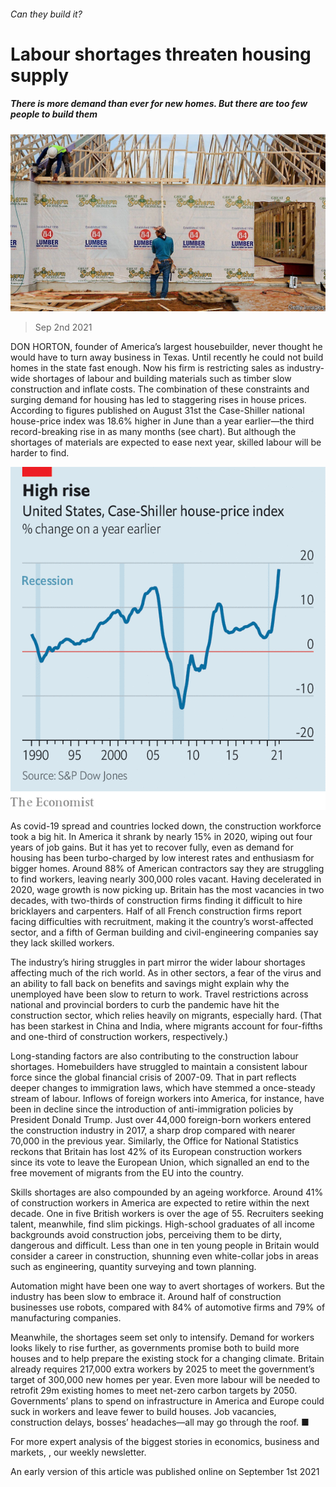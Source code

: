 ###### Can they build it?

# Labour shortages threaten housing supply 

##### There is more demand than ever for new homes. But there are too few people to build them 

![image](images/20210904_fnp501.jpg) 

> Sep 2nd 2021 

DON HORTON, founder of America’s largest housebuilder, never thought he would have to turn away business in Texas. Until recently he could not build homes in the state fast enough. Now his firm is restricting sales as industry-wide shortages of labour and building materials such as timber slow construction and inflate costs. The combination of these constraints and surging demand for housing has led to staggering rises in house prices. According to figures published on August 31st the Case-Shiller national house-price index was 18.6% higher in June than a year earlier—the third record-breaking rise in as many months (see chart). But although the shortages of materials are expected to ease next year, skilled labour will be harder to find.

![image](images/20210904_fnc109.png) 


As covid-19 spread and countries locked down, the construction workforce took a big hit. In America it shrank by nearly 15% in 2020, wiping out four years of job gains. But it has yet to recover fully, even as demand for housing has been turbo-charged by low interest rates and enthusiasm for bigger homes. Around 88% of American contractors say they are struggling to find workers, leaving nearly 300,000 roles vacant. Having decelerated in 2020, wage growth is now picking up. Britain has the most vacancies in two decades, with two-thirds of construction firms finding it difficult to hire bricklayers and carpenters. Half of all French construction firms report facing difficulties with recruitment, making it the country’s worst-affected sector, and a fifth of German building and civil-engineering companies say they lack skilled workers.


The industry’s hiring struggles in part mirror the wider labour shortages affecting much of the rich world. As in other sectors, a fear of the virus and an ability to fall back on benefits and savings might explain why the unemployed have been slow to return to work. Travel restrictions across national and provincial borders to curb the pandemic have hit the construction sector, which relies heavily on migrants, especially hard. (That has been starkest in China and India, where migrants account for four-fifths and one-third of construction workers, respectively.)

Long-standing factors are also contributing to the construction labour shortages. Homebuilders have struggled to maintain a consistent labour force since the global financial crisis of 2007-09. That in part reflects deeper changes to immigration laws, which have stemmed a once-steady stream of labour. Inflows of foreign workers into America, for instance, have been in decline since the introduction of anti-immigration policies by President Donald Trump. Just over 44,000 foreign-born workers entered the construction industry in 2017, a sharp drop compared with nearer 70,000 in the previous year. Similarly, the Office for National Statistics reckons that Britain has lost 42% of its European construction workers since its vote to leave the European Union, which signalled an end to the free movement of migrants from the EU into the country.

Skills shortages are also compounded by an ageing workforce. Around 41% of construction workers in America are expected to retire within the next decade. One in five British workers is over the age of 55. Recruiters seeking talent, meanwhile, find slim pickings. High-school graduates of all income backgrounds avoid construction jobs, perceiving them to be dirty, dangerous and difficult. Less than one in ten young people in Britain would consider a career in construction, shunning even white-collar jobs in areas such as engineering, quantity surveying and town planning.

Automation might have been one way to avert shortages of workers. But the industry has been slow to embrace it. Around half of construction businesses use robots, compared with 84% of automotive firms and 79% of manufacturing companies.

Meanwhile, the shortages seem set only to intensify. Demand for workers looks likely to rise further, as governments promise both to build more houses and to help prepare the existing stock for a changing climate. Britain already requires 217,000 extra workers by 2025 to meet the government’s target of 300,000 new homes per year. Even more labour will be needed to retrofit 29m existing homes to meet net-zero carbon targets by 2050. Governments’ plans to spend on infrastructure in America and Europe could suck in workers and leave fewer to build houses. Job vacancies, construction delays, bosses’ headaches—all may go through the roof. ■

For more expert analysis of the biggest stories in economics, business and markets, , our weekly newsletter.

An early version of this article was published online on September 1st 2021

